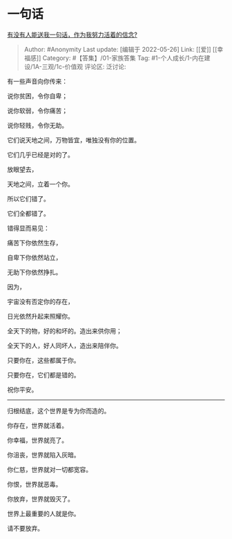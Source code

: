 # 一句话
[有没有人能送我一句话，作为我努力活着的信念?](https://www.zhihu.com/question/408484601/answer/1366455585)

> Author: #Anonymity
> Last update: [编辑于 2022-05-26]
> Link: [[爱]] [[幸福感]]
> Category: #【答集】/01-家族答集
> Tag: #1-个人成长/1-内在建设/1A-三观/1c-价值观
> 评论区:
> 泛讨论:

有一些声音向你传来：

说你贫困，令你自卑；

说你软弱，令你痛苦；

说你轻贱，令你无助。

它们说天地之间，万物皆宜，唯独没有你的位置。

它们几乎已经是对的了。

放眼望去，

天地之间，立着一个你。

所以它们错了。

它们全都错了。

错得显而易见：

痛苦下你依然生存，

自卑下你依然站立，

无助下你依然挣扎。

因为，

宇宙没有否定你的存在，

日光依然升起来照耀你。

全天下的物，好的和坏的。造出来供你用；

全天下的人，好人同坏人，造出来陪伴你。

只要你在，这些都属于你。

只要你在，它们都是错的。

祝你平安。

---

归根结底，这个世界是专为你而造的。

你存在，世界就活着。

你幸福，世界就亮了。

你沮丧，世界就陷入灰暗。

你仁慈，世界就对一切都宽容。

你恨，世界就恶毒。

你放弃，世界就毁灭了。

世界上最重要的人就是你。

请不要放弃。
